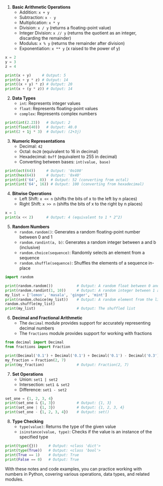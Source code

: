 
1. **Basic Arithmetic Operations**
   - Addition: `x + y`
   - Subtraction: `x - y`
   - Multiplication: `x * y`
   - Division: `x / y` (returns a floating-point value)
   - Integer Division: `x // y` (returns the quotient as an integer, discarding the remainder)
   - Modulus: `x % y` (returns the remainder after division)
   - Exponentiation: `x ** y` (x raised to the power of y)

```python
x = 2
y = 3
z = 4

print(x + y)     # Output: 5
print(x + y * z) # Output: 14
print((x + y) * z) # Output: 20
print(x + (y * z)) # Output: 14
```

2. **Data Types**
   - `int`: Represents integer values
   - `float`: Represents floating-point values
   - `complex`: Represents complex numbers

```python
print(int(2.23))   # Output: 2
print(float(40))   # Output: 40.0
print(2 + 1j * 3)  # Output: (2+3j)
```

3. **Numeric Representations**
   - Decimal: `42`
   - Octal: `0o20` (equivalent to 16 in decimal)
   - Hexadecimal: `0xff` (equivalent to 255 in decimal)
   - Converting between bases: `int(value, base)`

```python
print(oct(64))     # Output: '0o100'
print(hex(64))     # Output: '0x40'
print(int('64', 8))  # Output: 52 (converting from octal)
print(int('64', 16)) # Output: 100 (converting from hexadecimal)
```

4. **Bitwise Operations**
   - Left Shift: `x << n` (shifts the bits of x to the left by n places)
   - Right Shift: `x >> n` (shifts the bits of x to the right by n places)

```python
x = 1
print(x << 2)      # Output: 4 (equivalent to 1 * 2^2)
```

5. **Random Numbers**
   - `random.random()`: Generates a random floating-point number between 0 and 1
   - `random.randint(a, b)`: Generates a random integer between a and b (inclusive)
   - `random.choice(sequence)`: Randomly selects an element from a sequence
   - `random.shuffle(sequence)`: Shuffles the elements of a sequence in-place

```python
import random

print(random.random())           # Output: A random float between 0 and 1
print(random.randint(1, 10))     # Output: A random integer between 1 and 10
my_list = ['lemon', 'masala', 'ginger', 'mint']
print(random.choice(my_list))    # Output: A random element from the list
random.shuffle(my_list)
print(my_list)                   # Output: The shuffled list
```

6. **Decimal and Fractional Arithmetic**
   - The `decimal` module provides support for accurately representing decimal numbers
   - The `fractions` module provides support for working with fractions

```python
from decimal import Decimal
from fractions import Fraction

print(Decimal('0.1') + Decimal('0.1') + Decimal('0.1') - Decimal('0.3'))  # Output: Decimal('0.0')
my_fraction = Fraction(2, 7)
print(my_fraction)               # Output: Fraction(2, 7)
```

7. **Set Operations**
   - Union: `set1 | set2`
   - Intersection: `set1 & set2`
   - Difference: `set1 - set2`

```python
set_one = {1, 2, 3, 4}
print(set_one & {1, 3})          # Output: {1, 3}
print(set_one | {1, 3})          # Output: {1, 2, 3, 4}
print(set_one - {1, 2, 3, 4})    # Output: set()
```

8. **Type Checking**
   - `type(value)`: Returns the type of the given value
   - `isinstance(value, type)`: Checks if the value is an instance of the specified type

```python
print(type({}))     # Output: <class 'dict'>
print(type(True))   # Output: <class 'bool'>
print(True == 1)    # Output: True
print(False == 0)   # Output: True
```

With these notes and code examples, you can practice working with numbers in Python, covering various operations, data types, and related modules.